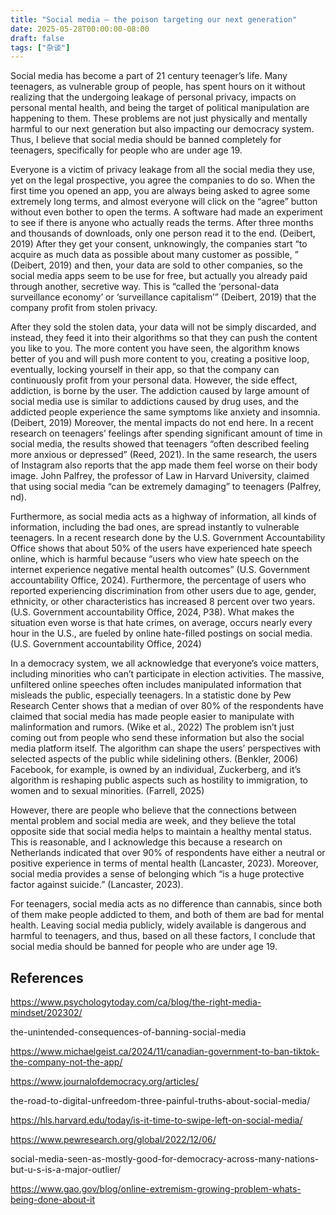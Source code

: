 ```yaml
---
title: "Social media – the poison targeting our next generation"
date: 2025-05-28T00:00:00-08:00
draft: false
tags: ["杂谈"]
---
```


Social media has become a part of 21 century teenager’s life. Many teenagers, as vulnerable group of people, has spent hours on it without realizing that the undergoing leakage of personal privacy, impacts on personal mental health, and being the target of political manipulation are happening to them. These problems are not just physically and mentally harmful to our next generation but also impacting our democracy system. Thus, I believe that social media should be banned completely for teenagers, specifically for people who are under age 19.

Everyone is a victim of privacy leakage from all the social media they use, yet on the legal prospective, you agree the companies to do so. When the first time you opened an app, you are always being asked to agree some extremely long terms, and almost everyone will click on the “agree” button without even bother to open the terms. A software had made an experiment to see if there is anyone who actually reads the terms. After three months and thousands of downloads, only one person read it to the end. (Deibert, 2019) After they get your consent, unknowingly, the companies start “to acquire as much data as possible about many customer as possible, ” (Deibert, 2019) and then, your data are sold to other companies, so the social media apps seem to be use for free, but actually you already paid through another, secretive way. This is “called the ‘personal-data surveillance economy’ or ‘surveillance capitalism’” (Deibert, 2019) that the company profit from stolen privacy. 

After they sold the stolen data, your data will not be simply discarded, and instead, they feed it into their algorithms so that they can push the content you like to you. The more content you have seen, the algorithm knows better of you and will push more content to you, creating a positive loop, eventually, locking yourself in their app, so that the company can continuously profit from your personal data. However, the side effect, addiction, is borne by the user. The addiction caused by large amount of social media use is similar to addictions caused by drug uses, and the addicted people experience the same symptoms like anxiety and insomnia. (Deibert, 2019) Moreover, the mental impacts do not end here. In a recent research on teenagers’ feelings after spending significant amount of time in social media, the results showed that teenagers “often described feeling more anxious or depressed” (Reed, 2021). In the same research, the users of Instagram also reports that the app made them feel worse on their body image. John Palfrey, the professor of Law in Harvard University, claimed that using social media “can be extremely damaging” to teenagers (Palfrey, nd).

Furthermore, as social media acts as a highway of information, all kinds of information, including the bad ones, are spread instantly to vulnerable teenagers. In a recent research done by the U.S. Government Accountability Office shows that about 50% of the users have experienced hate speech online, which is harmful because “users who view hate speech on the internet experience negative mental health outcomes” (U.S. Government accountability Office, 2024). Furthermore, the percentage of users who reported experiencing discrimination from other users due to age, gender, ethnicity, or other characteristics has increased 8 percent over two years. (U.S. Government accountability Office, 2024, P38). What makes the situation even worse is that hate crimes, on average, occurs nearly every hour in the U.S., are fueled by online hate-filled postings on social media. (U.S. Government accountability Office, 2024)

In a democracy system, we all acknowledge that everyone’s voice matters, including minorities who can’t participate in election activities. The massive, unfiltered online speeches often includes manipulated information that misleads the public, especially teenagers. In a statistic done by Pew Research Center shows that a median of over 80% of the respondents have claimed that social media has made people easier to manipulate with malinformation and rumors. (Wike et al., 2022) The problem isn’t just coming out from people who send these information but also the social media platform itself. The algorithm can shape the users’ perspectives with selected aspects of the public while sidelining others. (Benkler, 2006) Facebook, for example, is owned by an individual, Zuckerberg, and it’s algorithm is reshaping public aspects such as hostility to immigration, to women and to sexual minorities. (Farrell, 2025)

However, there are people who believe that the connections between mental problem and social media are week, and they believe the total opposite side that social media helps to maintain a healthy mental status. This is reasonable, and I acknowledge this because a research on Netherlands indicated that over 90% of respondents have either a neutral or positive experience in terms of mental health (Lancaster, 2023). Moreover, social media provides a sense of belonging which “is a huge protective factor against suicide.” (Lancaster, 2023). 

For teenagers, social media acts as no difference than cannabis, since both of them make people addicted to them, and both of them are bad for mental health. Leaving social media publicly, widely available is dangerous and harmful to teenagers, and thus, based on all these factors, I conclude that social media should be banned for people who are under age 19.

## References

https://www.psychologytoday.com/ca/blog/the-right-media-mindset/202302/

the-unintended-consequences-of-banning-social-media

https://www.michaelgeist.ca/2024/11/canadian-government-to-ban-tiktok-the-company-not-the-app/

https://www.journalofdemocracy.org/articles/

the-road-to-digital-unfreedom-three-painful-truths-about-social-media/

https://hls.harvard.edu/today/is-it-time-to-swipe-left-on-social-media/

https://www.pewresearch.org/global/2022/12/06/

social-media-seen-as-mostly-good-for-democracy-across-many-nations-but-u-s-is-a-major-outlier/

https://www.gao.gov/blog/online-extremism-growing-problem-whats-being-done-about-it

